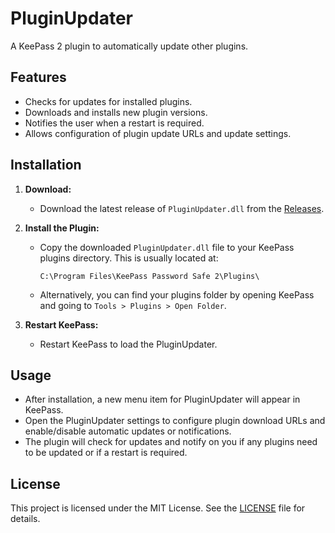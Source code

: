 # PluginUpdater

A KeePass 2 plugin to automatically update other plugins.

## Features

- Checks for updates for installed plugins.
- Downloads and installs new plugin versions.
- Notifies the user when a restart is required.
- Allows configuration of plugin update URLs and update settings.

## Installation

1. **Download:**
   - Download the latest release of `PluginUpdater.dll` from the [Releases](https://github.com/T3rr0rS0ck3/PluginUpdater/releases).
2. **Install the Plugin:**
   - Copy the downloaded `PluginUpdater.dll` file to your KeePass plugins directory. This is usually located at:
     ```
     C:\Program Files\KeePass Password Safe 2\Plugins\
     ```
   - Alternatively, you can find your plugins folder by opening KeePass and going to `Tools > Plugins > Open Folder`.

3. **Restart KeePass:**
   - Restart KeePass to load the PluginUpdater.

## Usage

- After installation, a new menu item for PluginUpdater will appear in KeePass.
- Open the PluginUpdater settings to configure plugin download URLs and enable/disable automatic updates or notifications.
- The plugin will check for updates and notify on you if any plugins need to be updated or if a restart is required.

## License

This project is licensed under the MIT License. See the [LICENSE](LICENSE) file for details.